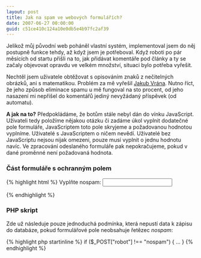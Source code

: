 ```yaml
---
layout: post
title: Jak na spam ve webových formulářích?
date: 2007-06-27 00:00:00
guid: c51ce410c124a10e0db5e4b97fc2af39
---
```


Jelikož můj původní web poháněl vlastní systém, implementoval jsem do něj postupně funkce tehdy, až když jsem je potřeboval. Když roboti po pár měsících od startu přišli na to, jak přidávat komentáře pod články a ty se začaly objevovat opravdu ve velkém množství, situaci bylo potřeba vyřešit.

Nechtěl jsem uživatele obtěžovat s opisováním znaků z nečitelných obrázků, ani s matematikou. Problém za mě vyřešil [Jakub Vrána](http://php.vrana.cz/ochrana-formularu-proti-spamu.php). Nutno říct, že jeho způsob eliminace spamu u mě fungoval na sto procent, od jeho nasazení mi nepřišel do komentářů jediný nevyžádaný příspěvek (od automatu).

**A jak na to?** Předpokládáme, že botům stále nebyl dán do vínku JavaScript. Uživateli tedy položíme nějakou otázku či zadáme úkol vyplnit dodatečné pole formuláře, JavaScriptem toto pole skryjeme a požadovanou hodnotou vyplníme. Uživatelé s JavaScriptem o ničem nevědí. Uživatelé bez JavaScriptu nejsou nijak omezeni, pouze musí vyplnit o jednu hodnotu navíc. Ve zpracování odeslaného formuláře pak nepokračujeme, pokud v dané proměnné není požadovaná hodnota.

### Část formuláře s ochranným polem

{% highlight html %}
<noscript>
	<label>Vyplňte nospam:</label>
	<input type="text" name="robot" />
</noscript>
<script type="text/javascript">
	document.write('<input type="hidden" name="robot" value="' + 'no' + 'spam' + '" />');
</script>
{% endhighlight %}

### PHP skript

Zde už následuje pouze jednoduchá podmínka, která nepustí data k zápisu do databáze, pokud formulářové pole neobsahuje řetězec *nospam*:

{% highlight php startinline %}
if ($_POST["robot"] !== "nospam") { ... }
{% endhighlight %}
